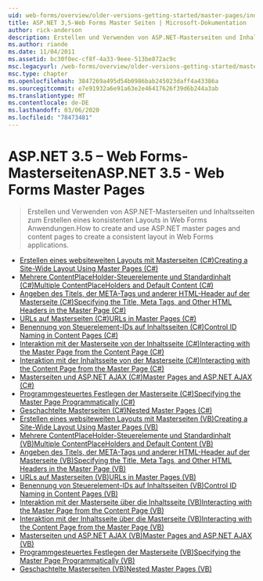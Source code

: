 ```yaml
---
uid: web-forms/overview/older-versions-getting-started/master-pages/index
title: ASP.NET 3,5-Web Forms Master Seiten | Microsoft-Dokumentation
author: rick-anderson
description: Erstellen und Verwenden von ASP.NET-Masterseiten und Inhaltsseiten zum Erstellen eines konsistenten Layouts in Web Forms Anwendungen.
ms.author: riande
ms.date: 11/04/2011
ms.assetid: bc30f0ec-cf8f-4a33-9eee-513be872ac9c
msc.legacyurl: /web-forms/overview/older-versions-getting-started/master-pages
msc.type: chapter
ms.openlocfilehash: 3847269a495d54b0986bab245023daff4a43386a
ms.sourcegitcommit: e7e91932a6e91a63e2e46417626f39d6b244a3ab
ms.translationtype: MT
ms.contentlocale: de-DE
ms.lasthandoff: 03/06/2020
ms.locfileid: "78473481"
---
```

# <a name="aspnet-35---web-forms-master-pages"></a><span data-ttu-id="ed75b-103">ASP.NET 3.5 – Web Forms-Masterseiten</span><span class="sxs-lookup"><span data-stu-id="ed75b-103">ASP.NET 3.5 - Web Forms Master Pages</span></span>

> <span data-ttu-id="ed75b-104">Erstellen und Verwenden von ASP.NET-Masterseiten und Inhaltsseiten zum Erstellen eines konsistenten Layouts in Web Forms Anwendungen.</span><span class="sxs-lookup"><span data-stu-id="ed75b-104">How to create and use ASP.NET master pages and content pages to create a consistent layout in Web Forms applications.</span></span>

- [<span data-ttu-id="ed75b-105">Erstellen eines websiteweiten Layouts mit Masterseiten (C#)</span><span class="sxs-lookup"><span data-stu-id="ed75b-105">Creating a Site-Wide Layout Using Master Pages (C#)</span></span>](creating-a-site-wide-layout-using-master-pages-cs.md)
- [<span data-ttu-id="ed75b-106">Mehrere ContentPlaceHolder-Steuerelemente und Standardinhalt (C#)</span><span class="sxs-lookup"><span data-stu-id="ed75b-106">Multiple ContentPlaceHolders and Default Content (C#)</span></span>](multiple-contentplaceholders-and-default-content-cs.md)
- [<span data-ttu-id="ed75b-107">Angeben des Titels, der META-Tags und anderer HTML-Header auf der Masterseite (C#)</span><span class="sxs-lookup"><span data-stu-id="ed75b-107">Specifying the Title, Meta Tags, and Other HTML Headers in the Master Page (C#)</span></span>](specifying-the-title-meta-tags-and-other-html-headers-in-the-master-page-cs.md)
- [<span data-ttu-id="ed75b-108">URLs auf Masterseiten (C#)</span><span class="sxs-lookup"><span data-stu-id="ed75b-108">URLs in Master Pages (C#)</span></span>](urls-in-master-pages-cs.md)
- [<span data-ttu-id="ed75b-109">Benennung von Steuerelement-IDs auf Inhaltsseiten (C#)</span><span class="sxs-lookup"><span data-stu-id="ed75b-109">Control ID Naming in Content Pages (C#)</span></span>](control-id-naming-in-content-pages-cs.md)
- [<span data-ttu-id="ed75b-110">Interaktion mit der Masterseite von der Inhaltsseite (C#)</span><span class="sxs-lookup"><span data-stu-id="ed75b-110">Interacting with the Master Page from the Content Page (C#)</span></span>](interacting-with-the-master-page-from-the-content-page-cs.md)
- [<span data-ttu-id="ed75b-111">Interaktion mit der Inhaltsseite von der Masterseite (C#)</span><span class="sxs-lookup"><span data-stu-id="ed75b-111">Interacting with the Content Page from the Master Page (C#)</span></span>](interacting-with-the-content-page-from-the-master-page-cs.md)
- [<span data-ttu-id="ed75b-112">Masterseiten und ASP.NET AJAX (C#)</span><span class="sxs-lookup"><span data-stu-id="ed75b-112">Master Pages and ASP.NET AJAX (C#)</span></span>](master-pages-and-asp-net-ajax-cs.md)
- [<span data-ttu-id="ed75b-113">Programmgesteuertes Festlegen der Masterseite (C#)</span><span class="sxs-lookup"><span data-stu-id="ed75b-113">Specifying the Master Page Programmatically (C#)</span></span>](specifying-the-master-page-programmatically-cs.md)
- [<span data-ttu-id="ed75b-114">Geschachtelte Masterseiten (C#)</span><span class="sxs-lookup"><span data-stu-id="ed75b-114">Nested Master Pages (C#)</span></span>](nested-master-pages-cs.md)
- [<span data-ttu-id="ed75b-115">Erstellen eines websiteweiten Layouts mit Masterseiten (VB)</span><span class="sxs-lookup"><span data-stu-id="ed75b-115">Creating a Site-Wide Layout Using Master Pages (VB)</span></span>](creating-a-site-wide-layout-using-master-pages-vb.md)
- [<span data-ttu-id="ed75b-116">Mehrere ContentPlaceHolder-Steuerelemente und Standardinhalt (VB)</span><span class="sxs-lookup"><span data-stu-id="ed75b-116">Multiple ContentPlaceHolders and Default Content (VB)</span></span>](multiple-contentplaceholders-and-default-content-vb.md)
- [<span data-ttu-id="ed75b-117">Angeben des Titels, der META-Tags und anderer HTML-Header auf der Masterseite (VB)</span><span class="sxs-lookup"><span data-stu-id="ed75b-117">Specifying the Title, Meta Tags, and Other HTML Headers in the Master Page (VB)</span></span>](specifying-the-title-meta-tags-and-other-html-headers-in-the-master-page-vb.md)
- [<span data-ttu-id="ed75b-118">URLs auf Masterseiten (VB)</span><span class="sxs-lookup"><span data-stu-id="ed75b-118">URLs in Master Pages (VB)</span></span>](urls-in-master-pages-vb.md)
- [<span data-ttu-id="ed75b-119">Benennung von Steuerelement-IDs auf Inhaltsseiten (VB)</span><span class="sxs-lookup"><span data-stu-id="ed75b-119">Control ID Naming in Content Pages (VB)</span></span>](control-id-naming-in-content-pages-vb.md)
- [<span data-ttu-id="ed75b-120">Interaktion mit der Masterseite über die Inhaltsseite (VB)</span><span class="sxs-lookup"><span data-stu-id="ed75b-120">Interacting with the Master Page from the Content Page (VB)</span></span>](interacting-with-the-master-page-from-the-content-page-vb.md)
- [<span data-ttu-id="ed75b-121">Interaktion mit der Inhaltsseite über die Masterseite (VB)</span><span class="sxs-lookup"><span data-stu-id="ed75b-121">Interacting with the Content Page from the Master Page (VB)</span></span>](interacting-with-the-content-page-from-the-master-page-vb.md)
- [<span data-ttu-id="ed75b-122">Masterseiten und ASP.NET AJAX (VB)</span><span class="sxs-lookup"><span data-stu-id="ed75b-122">Master Pages and ASP.NET AJAX (VB)</span></span>](master-pages-and-asp-net-ajax-vb.md)
- [<span data-ttu-id="ed75b-123">Programmgesteuertes Festlegen der Masterseite (VB)</span><span class="sxs-lookup"><span data-stu-id="ed75b-123">Specifying the Master Page Programmatically (VB)</span></span>](specifying-the-master-page-programmatically-vb.md)
- [<span data-ttu-id="ed75b-124">Geschachtelte Masterseiten (VB)</span><span class="sxs-lookup"><span data-stu-id="ed75b-124">Nested Master Pages (VB)</span></span>](nested-master-pages-vb.md)
